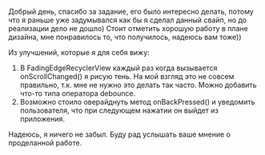 Добрый день, спасибо за задание, его было интересно делать, потому что я раньше уже задумывался
как бы я сделал данный свайп, но до реализации дело не дошло)
Стоит отметить хорошую работу в плане дизайна, мне понравилось то, что получилось, надеюсь вам тоже))

Из улучшений, которые я для себя вижу:
1. В FadingEdgeRecyclerView каждый раз когда вызывается onScrollChanged() я рисую тень.
На мой взгляд это не совсем правильно, т.к. мне не нужно это делать так часто. Можно добавить
что-то типа оператора debounce.
2. Возможно стоило оверайднуть метод onBackPressed() и уведомить пользователя, что при следующем
нажатии он выйдет из приложения.

Надеюсь, я ничего не забыл. Буду рад услышать ваше мнение о проделанной работе.
